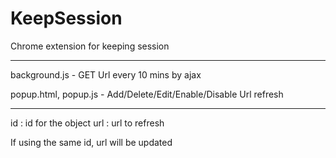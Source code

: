 KeepSession
===========

Chrome extension for keeping session

-----------
background.js - GET Url every 10 mins by ajax

popup.html, popup.js - Add/Delete/Edit/Enable/Disable Url refresh

-----------
id : id for the object
url : url to refresh

If using the same id, url will be updated
